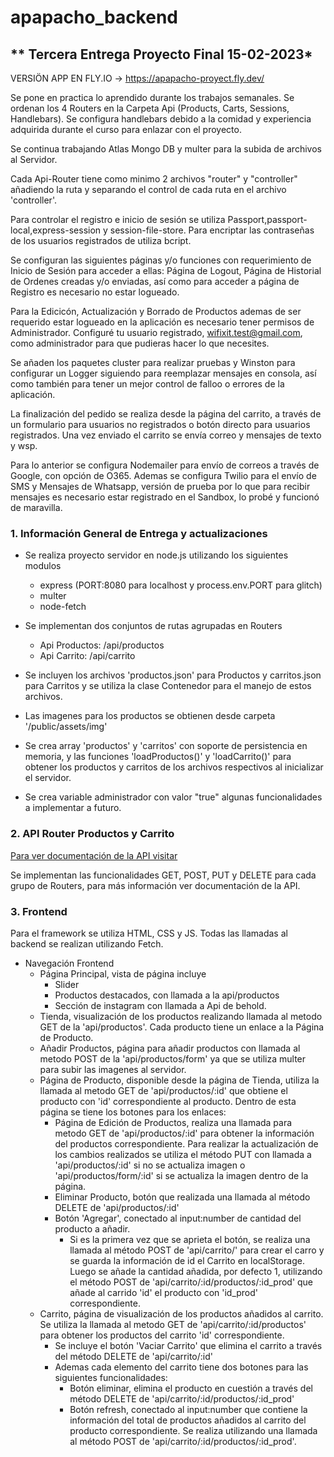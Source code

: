 ﻿# apapacho_backend

## ** Tercera Entrega Proyecto Final 15-02-2023*
VERSIÖN APP EN FLY.IO -> https://apapacho-proyect.fly.dev/

Se pone en practica lo aprendido durante los trabajos semanales.
Se ordenan los 4 Routers en la Carpeta Api (Products, Carts, Sessions, Handlebars). Se configura handlebars debido a la comidad y experiencia adquirida durante el curso para enlazar con el proyecto. 

Se continua trabajando Atlas Mongo DB y multer para la subida de archivos al Servidor.

Cada Api-Router tiene como minimo 2 archivos "router" y "controller" añadiendo la ruta y separando el control de cada ruta en el archivo 'controller'.

Para controlar el registro e inicio de sesión se utiliza Passport,passport-local,express-session y session-file-store. Para encriptar las contraseñas de los usuarios registrados de utiliza bcript. 

Se configuran las siguientes páginas y/o funciones con requerimiento de Inicio de Sesión para acceder a ellas: Página de Logout, Página de Historial de Ordenes creadas y/o enviadas, así como para acceder a página de Registro es necesario no estar logueado.

Para la Edicicón, Actualización y Borrado de Productos ademas de ser requerido estar logueado en la aplicación es necesario tener permisos de Administrador. Configuré tu usuario registrado, wifixit.test@gmail.com, como administrador para que pudieras hacer lo que necesites.

Se añaden los paquetes cluster para realizar pruebas y Winston para configurar un Logger siguiendo para reemplazar mensajes en consola, así como también para tener un mejor control de falloo o errores de la aplicación. 

La finalización del pedido se realiza desde la página del carrito, a través de un formulario para usuarios no registrados o botón directo para usuarios registrados. Una vez enviado el carrito se envía correo y mensajes de texto y wsp.

Para lo anterior se configura Nodemailer para envío de correos a través de Google, con opción de O365. Ademas se configura Twilio para el envío de SMS y Mensajes de Whatsapp, versión de prueba por lo que para recibir mensajes es necesario estar registrado en el Sandbox, lo probé y funcionó de maravilla. 

### **1. Información General de Entrega y actualizaciones**
- Se realiza proyecto servidor en node.js utilizando los siguientes modulos
    - express (PORT:8080 para localhost y process.env.PORT para glitch) 
    - multer
    - node-fetch

- Se implementan dos conjuntos de rutas agrupadas en Routers
    - Api Productos: /api/productos
    - Api Carrito: /api/carrito
    
- Se incluyen los archivos 'productos.json' para Productos y carritos.json para Carritos y se utiliza la clase Contenedor para el manejo de estos archivos.

- Las imagenes para los productos se obtienen desde carpeta '/public/assets/img'

- Se crea array 'productos' y 'carritos' con soporte de persistencia en memoria, y las funciones 'loadProductos()' y 'loadCarrito()' para obtener los productos y carritos de los archivos respectivos al inicializar el servidor.

- Se crea variable administrador con valor "true" algunas funcionalidades a implementar a futuro.

### **2. API Router Productos y Carrito**
[Para ver documentación de la API visitar](https://documenter.getpostman.com/view/24153895/2s8YRgqZj1)

Se implementan las funcionalidades GET, POST, PUT y DELETE para cada grupo de Routers, para más información ver documentación de la API.

### **3. Frontend**

Para el framework se utiliza HTML, CSS y JS. Todas las llamadas al backend se realizan utilizando Fetch.

- Navegación Frontend
    - Página Principal, vista de página incluye
        - Slider
        - Productos destacados, con llamada a la api/productos
        - Sección de instagram con llamada a Api de behold.
    - Tienda, visualización de los productos realizando llamada al metodo GET de la 'api/productos'. Cada producto tiene un enlace a la Página de Producto.
    - Añadir Productos, página para añadir productos con llamada al metodo POST de la 'api/productos/form' ya que se utiliza multer para subir las imagenes al servidor.
    - Página de Producto, disponible desde la página de Tienda, utiliza la llamada al metodo GET de 'api/productos/:id' que obtiene el producto con 'id' correspondiente al producto. Dentro de esta página se tiene los botones para los enlaces:
        - Página de Edición de Productos, realiza una llamada para metodo GET de 'api/productos/:id' para obtener la información del productos correspondiente. Para realizar la actualización de los cambios realizados se utiliza el método PUT con llamada a 'api/productos/:id' si no se actualiza imagen o 'api/productos/form/:id' si se actualiza la imagen dentro de la página.
        - Eliminar Producto, botón que realizada una llamada al método DELETE de 'api/productos/:id'
        - Botón 'Agregar', conectado al input:number de cantidad del producto a añadir. 
            - Si es la primera vez que se aprieta el botón, se realiza una llamada al método POST de 'api/carrito/' para crear el carro y se guarda la información de id el Carrito en localStorage. Luego se añade la cantidad añadida, por defecto 1, utilizando el método POST de 'api/carrito/:id/productos/:id_prod' que añade al carrido 'id' el producto con 'id_prod' correspondiente.
    - Carrito, página de visualización de los productos añadidos al carrito. Se utiliza la llamada al metodo GET de 'api/carrito/:id/productos' para obtener los productos del carrito 'id' correspondiente. 
        - Se incluye el botón 'Vaciar Carrito' que elimina el carrito a través del método DELETE de 'api/carrito/:id' 
        - Ademas cada elemento del carrito tiene dos botones para las siguientes funcionalidades:
            - Botón eliminar, elimina el producto en cuestión a través del método DELETE de 'api/carrito/:id/productos/:id_prod'
            - Botón refresh, conectado al input:number que contiene la información del total de productos añadidos al carrito del producto correspondiente. Se realiza utilizando una llamada al método POST de 'api/carrito/:id/productos/:id_prod'.
